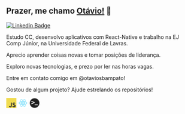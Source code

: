 ## Prazer, me chamo [Otávio!](https://github.com/otaviosbampato/) 🤝

[![Linkedin Badge](https://img.shields.io/badge/-LinkedIn-0e76a8?style=flat-square&logo=Linkedin&logoColor=white)](https://www.linkedin.com/in/otavio-sbampato/)

Estudo CC, desenvolvo aplicativos com React-Native e trabalho na EJ Comp Júnior, na Universidade Federal de Lavras.

Aprecio aprender coisas novas e tomar posições de liderança. 

Exploro novas tecnologias, e prezo por ler nas horas vagas.

Entre em contato comigo em @otaviosbampato!

Gostou de algum projeto? Ajude estrelando os repositórios!

<code><img height="27" src="https://raw.githubusercontent.com/github/explore/80688e429a7d4ef2fca1e82350fe8e3517d3494d/topics/javascript/javascript.png" alt="javascript"></code>
<code><img height="27" src="https://raw.githubusercontent.com/github/explore/80688e429a7d4ef2fca1e82350fe8e3517d3494d/topics/react/react.png" alt="react"></code>
<code><img height="27" src="https://raw.githubusercontent.com/github/explore/80688e429a7d4ef2fca1e82350fe8e3517d3494d/topics/terminal/terminal.png" alt="terminal"></code>
